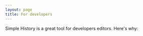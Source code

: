 ```yaml
---
layout: page
title: For developers
---
```


Simple History is a great tool for developers editors. Here's why:

